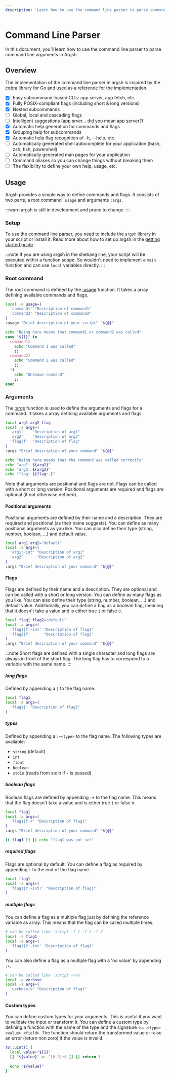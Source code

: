 ```yaml
---
description: 'Learn how to use the command line parser to parse command line arguments in argsh.'
---
```


# Command Line Parser

In this document, you’ll learn how to use the command line parser to parse command line arguments in Argsh.

## Overview

The implementation of the command line parser in argsh is inspired by the [cobra](https://github.com/spf13/cobra) library for Go and used as a reference for the implementation. 

- [x] Easy subcommand-based CLIs: app server, app fetch, etc.
- [x] Fully POSIX-compliant flags (including short & long versions)
- [x] Nested subcommands
- [ ] Global, local and cascading flags
- [ ] Intelligent suggestions (app srver... did you mean app server?)
- [x] Automatic help generation for commands and flags
- [x] Grouping help for subcommands
- [x] Automatic help flag recognition of -h, --help, etc.
- [ ] Automatically generated shell autocomplete for your application (bash, zsh, fish, powershell)
- [ ] Automatically generated man pages for your application
- [ ] Command aliases so you can change things without breaking them
- [ ] The flexibility to define your own help, usage, etc.

## Usage

Argsh provides a simple way to define commands and flags. It consists of two parts, a root command `:usage` and arguments `:args`.

:::warn
argsh is still in development and prune to change.
:::

### Setup

To use the command line parser, you need to include the `argsh` library in your script or install it. Read more about how to set up argsh in the [getting started guide](/getting-started).

:::note
If you are using argsh in the shebang line, your script will be executed within a function scope. So wouldn't need to implement a `main` function and can use `local` variables directly.
:::

### Root command

The root command is defined by the [:usage](../../libraries/args.usage.mdx) function. It takes a array defining available commands and flags.

```bash
local -a usage=(
  'command1' "Description of command1"
  'command2' "Description of command2"
)
:usage "Brief description of your script" "${@}"

echo "Being here means that command1 or command2 was called"
case "${1}" in
  command1)
    echo "Command 1 was called"
    ;;
  command2)
    echo "Command 2 was called"
    ;;
  *)
    echo "Unknown command"
    ;;
esac
```

### Arguments

The [:args](../../libraries/args) function is used to define the arguments and flags for a command. It takes a array defining available arguments and flags.

```bash
local arg1 arg2 flag
local -a args=(
  'arg1'    "Description of arg1"
  'arg2'    "Description of arg2"
  'flag|f'  "Description of flag"
)
:args "Brief description of your command" "${@}"

echo "Being here means that the command was called correctly"
echo "arg1: ${arg1}"
echo "arg2: ${arg2}"
echo "flag: ${flag:-}"
```

Note that arguments are positional and flags are not. Flags can be called with a short or long version. Positional arguments are required and flags are optional (if not otherwise defined).

#### Positional arguments

Positional arguments are defined by their name and a description. They are required and positional (as their name suggests). You can define as many positional arguments as you like. You can also define their type (string, number, boolean, ...) and default value.

```bash
local arg1 arg2="default"
local -a args=(
  'arg1:~int' "Description of arg1"
  'arg2'      "Description of arg2"
)
:args "Brief description of your command" "${@}"
```

#### Flags

Flags are defined by their name and a description. They are optional and can be called with a short or long version. You can define as many flags as you like. You can also define their type (string, number, boolean, ...) and default value. Additionally, you can define a flag as a boolean flag, meaning that it doesn't take a value and is either true `1` or false `0`.

```bash
local flag1 flag2="default"
local -a args=(
  'flag1|f:~int' "Description of flag1"
  'flag2|f'      "Description of flag2"
)
:args "Brief description of your command" "${@}"
```

:::note
Short flags are defined with a single character and long flags are always in front of the short flag. The long flag has to correspond to a variable with the same name.
:::

##### long flags

Defined by appending a `|` to the flag name.

```bash
local flag1
local -a args=(
  'flag1|' "Description of flag1"
)
```

##### types

Defined by appending a `:~<type>` to the flag name. The following types are available:

- `string` (default)
- `int`
- `float`
- `boolean`
- `stdin` (reads from stdin if `-` is passed)

##### boolean flags

Boolean flags are defined by appending `:+` to the flag name. This means that the flag doesn't take a value and is either true `1` or false `0`.

```bash
local flag1
local -a args=(
  'flag1|f:+' "Description of flag1"
)
:args "Brief description of your command" "${@}"

(( flag1 )) || echo "flag1 was not set"
```

##### required flags

Flags are optional by default. You can define a flag as required by appending `!` to the end of the flag name.

```bash
local flag1
local -a args=(
  'flag1|f:~int!' "Description of flag1"
)
```

##### multiple flags

You can define a flag as a multiple flag just by defining the reference variable as array. This means that the flag can be called multiple times.

```bash
# can be called like `script -f 1 -f 2 -f 3`
local -a flag1
local -a args=(
  'flag1|f:~int' "Description of flag1"
)
```

You can also define a flag as a multiple flag with a 'no value' by appending `:+`.

```bash
# can be called like `script -vvv`
local -a verbose
local -a args=(
  'verbose|v' "Description of flag1"
)
```

#### Custom types

You can define custom types for your arguments. This is useful if you want to validate the input or transform it. You can define a custom type by defining a function with the name of the type and the signature `to::<type> <value> <field>`. The function should return the transformed value or raise an error (return non zero) if the value is invalid.

```bash 
to::uint() {
  local value="${1}"
  [[ "${value}" =~ ^[0-9]+$ ]] || return 1
  
  echo "${value}"
}
```